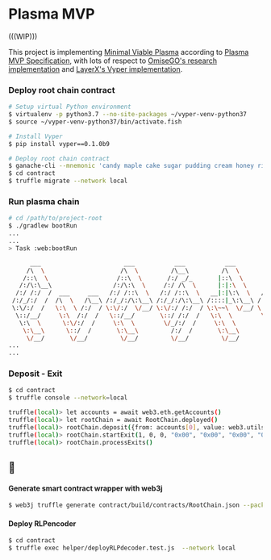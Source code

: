 # Plasma MVP

(((WIP)))

This project is implementing [Minimal Viable Plasma](https://ethresear.ch/t/minimal-viable-plasma/426) according to [Plasma MVP Specification](https://www.learnplasma.org/en/resources/#plasma-mvp-specification), with lots of respect to [OmiseGO's research implementation](https://github.com/omisego/plasma-mvp) and [LayerX's Vyper implementation](https://github.com/LayerXcom/plasma-mvp-vyper).

### Deploy root chain contract

```sh
# Setup virtual Python environment
$ virtualenv -p python3.7 --no-site-packages ~/vyper-venv-python37 
$ source ~/vyper-venv-python37/bin/activate.fish

# Install Vyper
$ pip install vyper==0.1.0b9
```

```sh
# Deploy root chain contract
$ ganache-cli --mnemonic 'candy maple cake sugar pudding cream honey rich smooth crumble sweet treat' --networkId 1557660506177
$ cd contract
$ truffle migrate --network local
```

### Run plasma chain

```sh
# cd /path/to/project-root
$ ./gradlew bootRun
...
...
> Task :web:bootRun

      ___                       ___           ___           ___           ___                    ___                         ___
     /\  \                     /\  \         /\__\         /\  \         /\  \                  /\  \          ___          /\  \
    /::\  \                   /::\  \       /:/ _/_       |::\  \       /::\  \                |::\  \        /\  \        /::\  \
   /:/\:\__\                 /:/\:\  \     /:/ /\  \      |:|:\  \     /:/\:\  \               |:|:\  \       \:\  \      /:/\:\__\
  /:/ /:/  /  ___     ___   /:/ /::\  \   /:/ /::\  \   __|:|\:\  \   /:/ /::\  \            __|:|\:\  \       \:\  \    /:/ /:/  /
 /:/_/:/  /  /\  \   /\__\ /:/_/:/\:\__\ /:/_/:/\:\__\ /::::|_\:\__\ /:/_/:/\:\__\          /::::|_\:\__\  ___  \:\__\  /:/_/:/  /
 \:\/:/  /   \:\  \ /:/  / \:\/:/  \/__/ \:\/:/ /:/  / \:\~~\  \/__/ \:\/:/  \/__/          \:\~~\  \/__/ /\  \ |:|  |  \:\/:/  /
  \::/__/     \:\  /:/  /   \::/__/       \::/ /:/  /   \:\  \        \::/__/                \:\  \       \:\  \|:|  |   \::/__/
   \:\  \      \:\/:/  /     \:\  \        \/_/:/  /     \:\  \        \:\  \                 \:\  \       \:\__|:|__|    \:\  \
    \:\__\      \::/  /       \:\__\         /:/  /       \:\__\        \:\__\                 \:\__\       \::::/__/      \:\__\
     \/__/       \/__/         \/__/         \/__/         \/__/         \/__/                  \/__/        ~~~~           \/__/
...
...
```

### Deposit - Exit

```sh
$ cd contract
$ truffle console --network=local

truffle(local)> let accounts = await web3.eth.getAccounts()
truffle(local)> let rootChain = await RootChain.deployed()
truffle(local)> rootChain.deposit({from: accounts[0], value: web3.utils.toWei("0.001")})
truffle(local)> rootChain.startExit(1, 0, 0, "0x00", "0x00", "0x00", "0x00", web3.utils.toWei("0.001"), {from: accounts[0]})
truffle(local)> rootChain.processExits()
```

## :memo:

#### Generate smart contract wrapper with web3j

```sh
$ web3j truffle generate contract/build/contracts/RootChain.json --package com.github.ackintosh.plasmachain.node.web3j -o node/src/main/gen/
```

#### Deploy RLPencoder

```sh
$ cd contract
$ truffle exec helper/deployRLPdecoder.test.js  --network local
```

